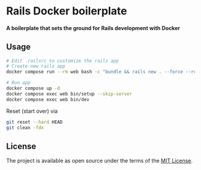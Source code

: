 # Rails Docker boilerplate

#### A boilerplate that sets the ground for Rails development with Docker

## Usage

```sh
# Edit .railsrc to customize the rails app
# Create new rails app
docker compose run --rm web bash -c "bundle && rails new . --force --rc=.railsrc"

# Run app
docker compose up -d
docker compose exec web bin/setup --skip-server
docker compose exec web bin/dev
```

Reset (start over) via
```sh
git reset --hard HEAD
git clean -fdx
```

## License

The project is available as open source under the terms of the [MIT License](http://opensource.org/licenses/MIT).
